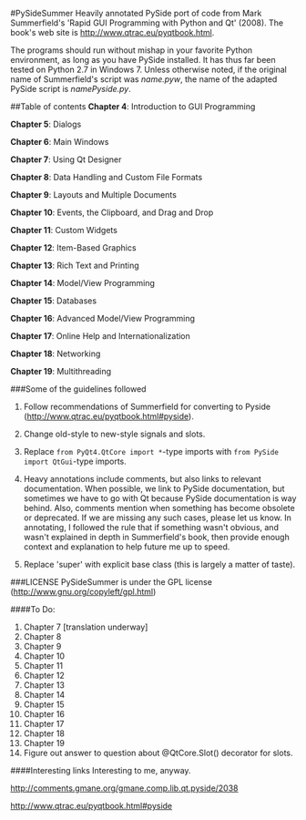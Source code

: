 #PySideSummer
Heavily annotated PySide port of code from Mark Summerfield's 'Rapid GUI Programming with Python and Qt' (2008). The book's web site is http://www.qtrac.eu/pyqtbook.html. 

The programs should run without mishap in your favorite Python environment, as long as you have PySide installed. It has thus far been tested on Python 2.7 in Windows 7. Unless otherwise noted, if the original name of Summerfield's script was _name.pyw_, the name of the adapted PySide script is _namePyside.py_.  
  

##Table of contents
**Chapter 4**: Introduction to GUI Programming

**Chapter 5**: Dialogs

**Chapter 6**: Main Windows

**Chapter 7**: Using Qt Designer

**Chapter 8**: Data Handling and Custom File Formats

**Chapter 9**: Layouts and Multiple Documents

**Chapter 10**: Events, the Clipboard, and Drag and Drop

**Chapter 11**: Custom Widgets

**Chapter 12**: Item-Based Graphics

**Chapter 13**: Rich Text and Printing

**Chapter 14**: Model/View Programming

**Chapter 15**: Databases

**Chapter 16**: Advanced Model/View Programming

**Chapter 17**: Online Help and Internationalization

**Chapter 18**: Networking

**Chapter 19**: Multithreading

###Some of the guidelines followed
1. Follow recommendations of Summerfield for converting to Pyside (http://www.qtrac.eu/pyqtbook.html#pyside).

2. Change old-style to new-style signals and slots.

3. Replace `from PyQt4.QtCore import *`-type imports with `from PySide import QtGui`-type imports.

4. Heavy annotations include comments, but also links to relevant documentation. When possible, we link to PySide documentation, but sometimes we have to go with Qt because PySide documentation is way behind. Also, comments mention when something has become obsolete or deprecated. If we are missing any such cases, please let us know. In annotating, I followed the rule that if something wasn't obvious, and wasn't explained in depth in Summerfield's book, then provide enough context and explanation to help future me up to speed.

5. Replace 'super' with explicit base class (this is largely a matter of taste). 


###LICENSE
PySideSummer is under the GPL license (http://www.gnu.org/copyleft/gpl.html)


####To Do:
1. Chapter 7 [translation underway]
4. Chapter 8
5. Chapter 9
6. Chapter 10
7. Chapter 11
8. Chapter 12
9. Chapter 13
10. Chapter 14
11. Chapter 15
12. Chapter 16
13. Chapter 17
14. Chapter 18
15. Chapter 19
16. Figure out answer to question about @QtCore.Slot() decorator for slots.

####Interesting links
Interesting to me, anyway.

http://comments.gmane.org/gmane.comp.lib.qt.pyside/2038

http://www.qtrac.eu/pyqtbook.html#pyside
